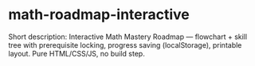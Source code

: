 # math-roadmap-interactive
Short description: Interactive Math Mastery Roadmap — flowchart + skill tree with prerequisite locking, progress saving (localStorage), printable layout. Pure HTML/CSS/JS, no build step.
